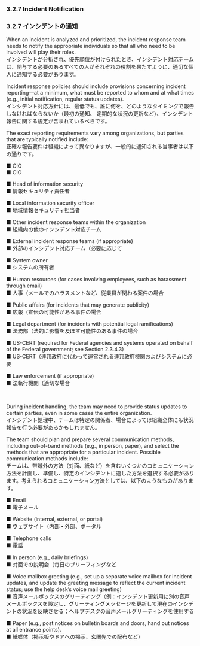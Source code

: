 ### 3.2.7 Incident Notification
### 3.2.7 インシデントの通知

When an incident is analyzed and prioritized, the incident response team needs to notify the appropriate individuals so that all who need to be involved will play their roles.  
インシデントが分析され、優先順位が付けられたとき、インシデント対応チームは、関与する必要のあるすべての人がそれぞれの役割を果たすように、適切な個人に通知する必要があります。 

Incident response policies should include provisions concerning incident reporting—at a minimum, what must be reported to whom and at what times (e.g., initial notification, regular status updates).  
インシデント対応方針には、最低でも、誰に何を、どのようなタイミングで報告しなければならないか（最初の通知、 定期的な状況の更新など）、インシデント報告に関する規定が含まれているべきです。

The exact reporting requirements vary among organizations, but parties that are typically notified include:  
正確な報告要件は組織によって異なりますが、一般的に通知される当事者は以下の通りです。  

■ CIO  
■ CIO  

■ Head of information security  
■ 情報セキュリティ責任者  

■ Local information security officer  
■ 地域情報セキュリティ担当者  

■ Other incident response teams within the organization  
■ 組織内の他のインシデント対応チーム  

■ External incident response teams (if appropriate)  
■ 外部のインシデント対応チーム（必要に応じて  

■ System owner  
■ システムの所有者  

■ Human resources (for cases involving employees, such as harassment through email)  
■ 人事（メールでのハラスメントなど、従業員が関わる案件の場合  

■ Public affairs (for incidents that may generate publicity)  
■ 広報（宣伝の可能性がある事件の場合  

■ Legal department (for incidents with potential legal ramifications)  
■ 法務部（法的に影響を及ぼす可能性のある事件の場合  

■ US-CERT (required for Federal agencies and systems operated on behalf of the Federal government; see Section 2.3.4.3)  
■ US-CERT（連邦政府に代わって運営される連邦政府機関およびシステムに必要  

■ Law enforcement (if appropriate)  
■ 法執行機関（適切な場合  

<br/>

During incident handling, the team may need to provide status updates to certain parties, even in some cases the entire organization.  
インシデント処理中、チームは特定の関係者、場合によっては組織全体にも状況報告を行う必要があるかもしれません。  

The team should plan and prepare several communication methods, including out-of-band methods (e.g., in person, paper), and select the methods that are appropriate for a particular incident. Possible communication methods include:  
チームは、帯域外の方法（対面、紙など）を含むいくつかのコミュニケーション方法を計画し、準備し、特定のインシデントに適した方法を選択する必要があります。考えられるコミュニケーション方法としては、以下のようなものがあります。  

■ Email  
■ 電子メール  

■ Website (internal, external, or portal)  
■ ウェブサイト（内部・外部、ポータル  

■ Telephone calls  
■ 電話  

■ In person (e.g., daily briefings)  
■ 対面での説明会（毎日のブリーフィングなど  

■ Voice mailbox greeting (e.g., set up a separate voice mailbox for incident updates, and update the greeting message to reflect the current incident status; use the help desk’s voice mail greeting)  
■ 音声メールボックスのグリーティング（例：インシデント更新用に別の音声メールボックスを設定し、グリーティングメッセージを更新して現在のインシデントの状況を反映させる；ヘルプデスクの音声メールグリーティングを使用する  

■ Paper (e.g., post notices on bulletin boards and doors, hand out notices at all entrance points).  
■ 紙媒体（掲示板やドアへの掲示、玄関先での配布など）
